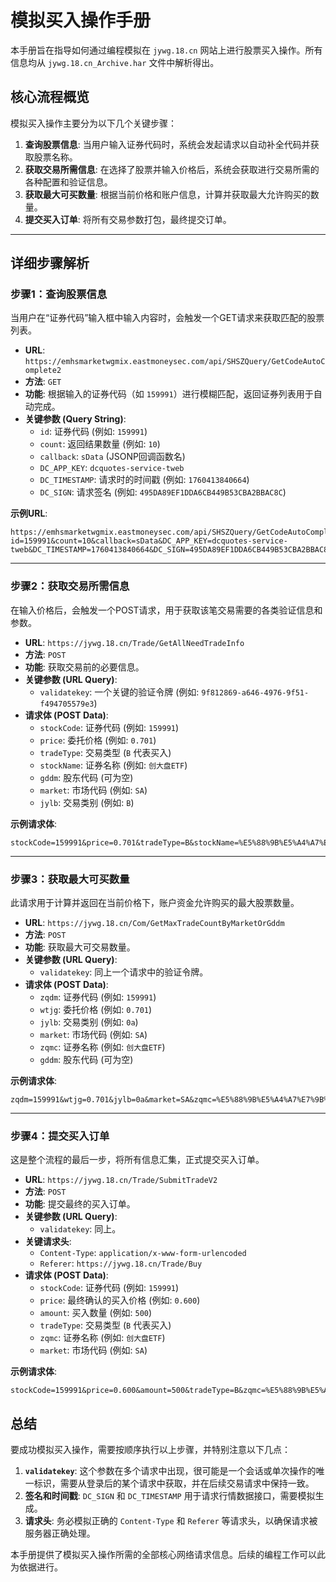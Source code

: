 
# 模拟买入操作手册

本手册旨在指导如何通过编程模拟在 `jywg.18.cn` 网站上进行股票买入操作。所有信息均从 `jywg.18.cn_Archive.har` 文件中解析得出。

## 核心流程概览

模拟买入操作主要分为以下几个关键步骤：

1.  **查询股票信息**: 当用户输入证券代码时，系统会发起请求以自动补全代码并获取股票名称。
2.  **获取交易所需信息**: 在选择了股票并输入价格后，系统会获取进行交易所需的各种配置和验证信息。
3.  **获取最大可买数量**: 根据当前价格和账户信息，计算并获取最大允许购买的数量。
4.  **提交买入订单**: 将所有交易参数打包，最终提交订单。

---

## 详细步骤解析

### 步骤1：查询股票信息

当用户在“证券代码”输入框中输入内容时，会触发一个GET请求来获取匹配的股票列表。

- **URL**: `https://emhsmarketwgmix.eastmoneysec.com/api/SHSZQuery/GetCodeAutoComplete2`
- **方法**: `GET`
- **功能**: 根据输入的证券代码（如 `159991`）进行模糊匹配，返回证券列表用于自动完成。
- **关键参数 (Query String)**:
    - `id`: 证券代码 (例如: `159991`)
    - `count`: 返回结果数量 (例如: `10`)
    - `callback`: `sData` (JSONP回调函数名)
    - `DC_APP_KEY`: `dcquotes-service-tweb`
    - `DC_TIMESTAMP`: 请求时的时间戳 (例如: `1760413840664`)
    - `DC_SIGN`: 请求签名 (例如: `495DA89EF1DDA6CB449B53CBA2BBAC8C`)

**示例URL**:
```
https://emhsmarketwgmix.eastmoneysec.com/api/SHSZQuery/GetCodeAutoComplete2?id=159991&count=10&callback=sData&DC_APP_KEY=dcquotes-service-tweb&DC_TIMESTAMP=1760413840664&DC_SIGN=495DA89EF1DDA6CB449B53CBA2BBAC8C
```

---

### 步骤2：获取交易所需信息

在输入价格后，会触发一个POST请求，用于获取该笔交易需要的各类验证信息和参数。

- **URL**: `https://jywg.18.cn/Trade/GetAllNeedTradeInfo`
- **方法**: `POST`
- **功能**: 获取交易前的必要信息。
- **关键参数 (URL Query)**:
    - `validatekey`: 一个关键的验证令牌 (例如: `9f812869-a646-4976-9f51-f494705579e3`)
- **请求体 (POST Data)**:
    - `stockCode`: 证券代码 (例如: `159991`)
    - `price`: 委托价格 (例如: `0.701`)
    - `tradeType`: 交易类型 (`B` 代表买入)
    - `stockName`: 证券名称 (例如: `创大盘ETF`)
    - `gddm`: 股东代码 (可为空)
    - `market`: 市场代码 (例如: `SA`)
    - `jylb`: 交易类别 (例如: `B`)

**示例请求体**:
```
stockCode=159991&price=0.701&tradeType=B&stockName=%E5%88%9B%E5%A4%A7%E7%9B%98ETF&gddm=&market=SA&jylb=B
```

---

### 步骤3：获取最大可买数量

此请求用于计算并返回在当前价格下，账户资金允许购买的最大股票数量。

- **URL**: `https://jywg.18.cn/Com/GetMaxTradeCountByMarketOrGddm`
- **方法**: `POST`
- **功能**: 获取最大可交易数量。
- **关键参数 (URL Query)**:
    - `validatekey`: 同上一个请求中的验证令牌。
- **请求体 (POST Data)**:
    - `zqdm`: 证券代码 (例如: `159991`)
    - `wtjg`: 委托价格 (例如: `0.701`)
    - `jylb`: 交易类别 (例如: `0a`)
    - `market`: 市场代码 (例如: `SA`)
    - `zqmc`: 证券名称 (例如: `创大盘ETF`)
    - `gddm`: 股东代码 (可为空)

**示例请求体**:
```
zqdm=159991&wtjg=0.701&jylb=0a&market=SA&zqmc=%E5%88%9B%E5%A4%A7%E7%9B%98ETF&gddm=
```

---

### 步骤4：提交买入订单

这是整个流程的最后一步，将所有信息汇集，正式提交买入订单。

- **URL**: `https://jywg.18.cn/Trade/SubmitTradeV2`
- **方法**: `POST`
- **功能**: 提交最终的买入订单。
- **关键参数 (URL Query)**:
    - `validatekey`: 同上。
- **关键请求头**:
    - `Content-Type`: `application/x-www-form-urlencoded`
    - `Referer`: `https://jywg.18.cn/Trade/Buy`
- **请求体 (POST Data)**:
    - `stockCode`: 证券代码 (例如: `159991`)
    - `price`: 最终确认的买入价格 (例如: `0.600`)
    - `amount`: 买入数量 (例如: `500`)
    - `tradeType`: 交易类型 (`B` 代表买入)
    - `zqmc`: 证券名称 (例如: `创大盘ETF`)
    - `market`: 市场代码 (例如: `SA`)

**示例请求体**:
```
stockCode=159991&price=0.600&amount=500&tradeType=B&zqmc=%E5%88%9B%E5%A4%A7%E7%9B%98ETF&market=SA
```

## 总结

要成功模拟买入操作，需要按顺序执行以上步骤，并特别注意以下几点：

1.  **`validatekey`**: 这个参数在多个请求中出现，很可能是一个会话或单次操作的唯一标识，需要从登录后的某个请求中获取，并在后续交易请求中保持一致。
2.  **签名和时间戳**: `DC_SIGN` 和 `DC_TIMESTAMP` 用于请求行情数据接口，需要模拟生成。
3.  **请求头**: 务必模拟正确的 `Content-Type` 和 `Referer` 等请求头，以确保请求被服务器正确处理。

本手册提供了模拟买入操作所需的全部核心网络请求信息。后续的编程工作可以此为依据进行。
